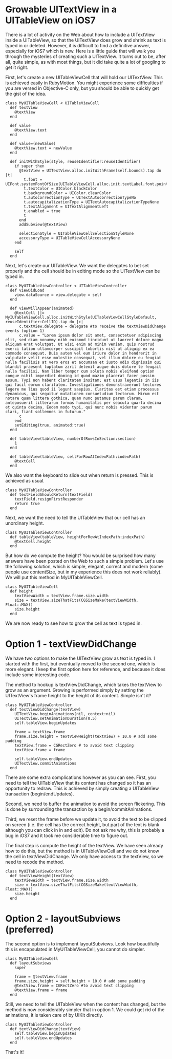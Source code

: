 Growable UITextView in a UITableView on iOS7
============================================

There is a lot of activity on the Web about how to include a UITextView inside a UITableView, so that the UITextView does grow and shrink as text is typed in or deleted. However, it is difficult to find a definitive answer, especially for iOS7 which is new. Here is a little guide that will walk you through the mysteries of creating such a UITextView. It turns out to be, after all, quite simple, as with most things, but it did take quite a lot of googling to get it right.

First, let's create a new UITableViewCell that will hold our UITextView. This is achieved easily in RubyMotion. You might experience some difficulties if you are versed in Objective-C only, but you should be able to quickly get the gist of the idea.

	class MyUITableViewCell < UITableViewCell
	  def textView
	    @textView
	  end
	  
	  def value
	    @textView.text
	  end
	  
	  def value=(newValue)
	    @textView.text = newValue
	  end
	  
	  def initWithStyle(style, reuseIdentifier:reuseIdentifier)
	    if super then
	      @textView = UITextView.alloc.initWithFrame(self.bounds).tap do |t|
	        t.font = UIFont.systemFontOfSize(UITableViewCell.alloc.init.textLabel.font.pointSize)
	        t.textColor = UIColor.blackColor
	        t.backgroundColor = UIColor.clearColor
	        t.autocorrectionType = UITextAutocorrectionTypeNo
	        t.autocapitalizationType = UITextAutocapitalizationTypeNone
	        t.textAlignment = UITextAlignmentLeft
	        t.enabled = true
	        t
	      end
	      addSubview(@textView)
	  
	      selectionStyle = UITableViewCellSelectionStyleNone
	      accessoryType = UITableViewCellAccessoryNone
	    end
	    
	    self
	  end

Next, let's create our UITableView. We want the delegates to bet set properly and the cell should be in editing mode so the UITextView can be typed in.

	class MyUITableViewController < UITableViewController
	  def viewDidLoad
	    view.dataSource = view.delegate = self
	  end

	  def viewWillAppear(animated)
	  	@textCell ||= MyIUTableViewCell.alloc.initWithStyle(UITableViewCellStyleDefault, reuseIdentifier:CellID).tap do |c|
	  	  c.textView.delegate = delegate #to receive the textViewDidChange events (option 1)
	      c.value = "Lorem ipsum dolor sit amet, consectetuer adipiscing elit, sed diam nonummy nibh euismod tincidunt ut laoreet dolore magna aliquam erat volutpat. Ut wisi enim ad minim veniam, quis nostrud exerci tation ullamcorper suscipit lobortis nisl ut aliquip ex ea commodo consequat. Duis autem vel eum iriure dolor in hendrerit in vulputate velit esse molestie consequat, vel illum dolore eu feugiat nulla facilisis at vero eros et accumsan et iusto odio dignissim qui blandit praesent luptatum zzril delenit augue duis dolore te feugait nulla facilisi. Nam liber tempor cum soluta nobis eleifend option congue nihil imperdiet doming id quod mazim placerat facer possim assum. Typi non habent claritatem insitam; est usus legentis in iis qui facit eorum claritatem. Investigationes demonstraverunt lectores legere me lius quod ii legunt saepius. Claritas est etiam processus dynamicus, qui sequitur mutationem consuetudium lectorum. Mirum est notare quam littera gothica, quam nunc putamus parum claram, anteposuerit litterarum formas humanitatis per seacula quarta decima et quinta decima. Eodem modo typi, qui nunc nobis videntur parum clari, fiant sollemnes in futurum."
	      c
	    end
	    setEditing(true, animated:true)
	  end

	  def tableView(tableView, numberOfRowsInSection:section)
	    1
	  end

	  def tableView(tableView, cellForRowAtIndexPath:indexPath)
	    @textCell
	  end

We also want the keyboard to slide out when return is pressed. This is achieved as usual.

	class MyUITableViewController
	  def textFieldShouldReturn(textField)
	    textField.resignFirstResponder
	    return true
	  end

Next, we want the need to tell the UITableView that our cell has an unordinary height.

	class MyUITableViewController
	  def tableView(tableView, heightForRowAtIndexPath:indexPath)
	    @textCell.height
	  end

But how do we compute the height? You would be surprised how many answers have been posted on the Web to such a simple problem. Let's use the following solution, which is simple, elegant, correct and modern (some people use contentSize, but in my experience this does not work reliably). We will put this method in MyUITableViewCell.

	class MyUITableViewCell
	  def height
	    textViewWidth = textView.frame.size.width
	    size = textView.sizeThatFits(CGSizeMake(textViewWidth, Float::MAX))
	    size.height
	  end  

We are now ready to see how to grow the cell as text is typed in.

Option 1 - textViewDidChange
============================

We have two options to make the UITextView grow as text is typed in. I started with the first, but eventually moved to the second one, which is more elegant. I keep the first option here for reference, and because it does include some interesting code.

The method to hookup is textViewDidChange, which takes the textView to grow as an argument. Growing is performed simply by setting the UITextView's frame height to the height of its content. Simple isn't it?

	class MyUITableViewController
	  def textViewDidChange(textView)
	    UITextView.beginAnimations(nil, context:nil)
	    UITextView.setAnimationDuration(0.5)
	    self.tableView.beginUpdates

	    frame = textView.frame
	    frame.size.height = textViewHeight(textView) + 10.0 # add some padding
	    textView.frame = CGRectZero # to avoid text clipping
	    textView.frame = frame

	    self.tableView.endUpdates
	    UITextView.commitAnimations
	  end

There are some extra complications however as you can see. First, you need to tell the UITableView that its content has changed so it has an opportunity to redraw. This is achieved by simply creating a UITableView transaction (begin/endUpdates).

Second, we need to buffer the animation to avoid the screen flickering. This is done by surrounding the transaction by a begin/commitAnimations.

Third, we reset the frame before we update it, to avoid the text to be clipped on screen (i.e. the cell has the correct height, but part of the text is blank although you can click in in and edit). Do not ask me why, this is probably a bug in iOS7 and it took me considerable time to figure out.

The final step is compute the height of the textView. We have seen already how to do this, but the method is in UITableViewCell and we do not know the cell in textViewDidChange. We only have access to the textView, so we need to recode the method.

	class MyUITableViewController
	  def textViewHeight(textView)
	    textViewWidth = textView.frame.size.width
	    size = textView.sizeThatFits(CGSizeMake(textViewWidth, Float::MAX))
	    size.height
	  end

Option 2 - layoutSubviews (preferred)
=====================================

The second option is to implement layoutSubviews. Look how beautifully this is encapsulated in MyUITableViewCell, you cannot do simpler.

	class MyUITableViewCell
	  def layoutSubviews
	    super

	    frame = @textView.frame
	    frame.size.height = self.height + 10.0 # add some padding
	    @textView.frame = CGRectZero #to avoid text clipping
	    @textView.frame = frame
	  end

Still, we need to tell the UITableView when the content has changed, but the method is now considerably simpler that in option 1. We could get rid of the animations, it is taken care of by UIKit directly.

	class MyUITableViewController
	  def textViewDidChange(textView)
	    self.tableView.beginUpdates
	    self.tableView.endUpdates
	  end

That's it!


